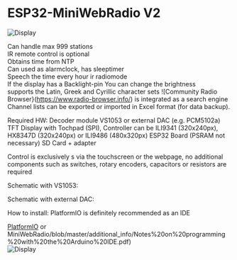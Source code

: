 # ESP32-MiniWebRadio V2

![Display](https://github.com/schreibfaul1/ESP32-MiniWebRadio/blob/MiniWebRadio-V2/additional_info/MiniWebRadio.jpg)

Can handle max 999 stations<br>
IR remote control is optional<br>
Obtains time from NTP<br>
Can used as alarmclock, has sleeptimer<br>
Speech the time every hour ir radiomode<br>
If the display has a Backlight-pin You can change the brightness<br>
supports the Latin, Greek and Cyrillic character sets
![Community Radio Browser}(https://www.radio-browser.info/) is integrated as a search engine
Channel lists can be exported or imported in Excel format (for data backup).

Required HW:
Decoder module VS1053 or external DAC (e.g. PCM5102a)
TFT Display with Tochpad (SPI), Controller can be ILI9341 (320x240px), HX8347D (320x240px) or ILI9486 (480x320px)
ESP32 Board (PSRAM not necessary)
SD Card + adapter

Control is exclusively s via the touchscreen or the webpage, no additional components such as switches, rotary encoders, capacitors or resistors are required

Schematic with VS1053:

Schematic with external DAC:

How to install:
PlatformIO is definitely recommended as an IDE

[PlatformIO](https://github.com/schreibfaul1/ESP32-MiniWebRadio/blob/master/additional_info/Notes%20on%20programming%20with%20PlatformIO.pdf) or 
MiniWebRadio/blob/master/additional_info/Notes%20on%20programming%20with%20the%20Arduino%20IDE.pdf)<br>
![Display](https://github.com/schreibfaul1/ESP32-MiniWebRadio/blob/master/additional_info/MiniWebRadio1.jpg)
